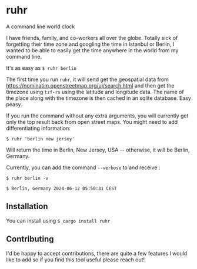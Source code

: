 # ruhr
A command line world clock

I have friends, family, and co-workers all over the globe. Totally sick of forgetting their time zone and googling the time in Istanbul or Berlin, I wanted to be able to easily get the time anywhere in the world from my command line.

It's as easy as `$ ruhr berlin`

The first time you run `ruhr`, it will send get the geospatial data from https://nominatim.openstreetmap.org/ui/search.html and then get the timezone using `tzf-rs` using the latitude and longitude data. The name of the place along with the timezone is then cached in an sqlite database. Easy peasy. 

If you run the command without any extra arguments, you will currently get only the top result back from open street maps. You might need to add differentiating information:

`$ ruhr 'berlin new jersey'` 

Will return the time in Berlin, New Jersey, USA -- otherwise, it will be Berlin, Germany.

Currently, you can add the command `--verbose` to and receive <detailed place name> <date> <time> <time zone abbreviation>:

```
$ ruhr berlin -v

$ Berlin, Germany 2024-06-12 05:50:31 CEST
```

## Installation
You can install using `$ cargo install ruhr`

## Contributing
I'd be happy to accept contributions, there are quite a few features I would like to add so if you find this tool useful please reach out!
